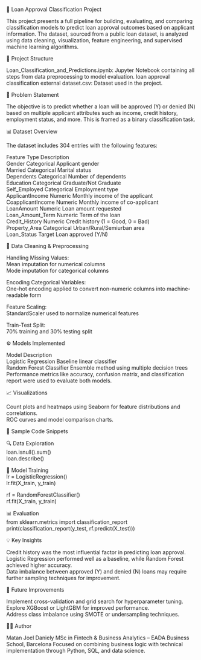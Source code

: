 🏦 Loan Approval Classification Project

This project presents a full pipeline for building, evaluating, and comparing classification models to predict loan approval outcomes based on applicant information. The dataset, sourced from a public loan dataset, is analyzed using data cleaning, visualization, feature engineering, and supervised machine learning algorithms.

📁 Project Structure

Loan_Classification_and_Predictions.ipynb: Jupyter Notebook containing all steps from data preprocessing to model evaluation.
loan approval classification external dataset.csv: Dataset used in the project.    

🧠 Problem Statement

The objective is to predict whether a loan will be approved (Y) or denied (N) based on multiple applicant attributes such as income, credit history, employment status, and more. This is framed as a binary classification task.

📊 Dataset Overview

The dataset includes 304 entries with the following features:

Feature	Type	Description    
Gender	Categorical	Applicant gender    
Married	Categorical	Marital status    
Dependents	Categorical	Number of dependents    
Education	Categorical	Graduate/Not Graduate    
Self_Employed	Categorical	Employment type    
ApplicantIncome	Numeric	Monthly income of the applicant    
CoapplicantIncome	Numeric	Monthly income of co-applicant    
LoanAmount	Numeric	Loan amount requested    
Loan_Amount_Term	Numeric	Term of the loan    
Credit_History	Numeric	Credit history (1 = Good, 0 = Bad)    
Property_Area	Categorical	Urban/Rural/Semiurban area    
Loan_Status	Target	Loan approved (Y/N)    

🧹 Data Cleaning & Preprocessing    
    
Handling Missing Values:    
Mean imputation for numerical columns    
Mode imputation for categorical columns   
    
Encoding Categorical Variables:    
One-hot encoding applied to convert non-numeric columns into machine-readable form    
    
Feature Scaling:    
StandardScaler used to normalize numerical features    
    
Train-Test Split:    
70% training and 30% testing split    
    
⚙️ Models Implemented    
    
Model	Description    
Logistic Regression	Baseline linear classifier    
Random Forest Classifier	Ensemble method using multiple decision trees    
Performance metrics like accuracy, confusion matrix, and classification report were used to evaluate both models.    
    
📈 Visualizations    
    
Count plots and heatmaps using Seaborn for feature distributions and correlations.    
ROC curves and model comparison charts.    
    
🧪 Sample Code Snippets    
    
🔍 Data Exploration    
loan.isnull().sum()    
loan.describe()    
    
🚀 Model Training    
lr = LogisticRegression()    
lr.fit(X_train, y_train)    
    
rf = RandomForestClassifier()    
rf.fit(X_train, y_train)    

📊 Evaluation    
from sklearn.metrics import classification_report    
print(classification_report(y_test, rf.predict(X_test)))    
    
💡 Key Insights    
    
Credit history was the most influential factor in predicting loan approval.    
Logistic Regression performed well as a baseline, while Random Forest achieved higher accuracy.    
Data imbalance between approved (Y) and denied (N) loans may require further sampling techniques for improvement.    
    
📌 Future Improvements    
    
Implement cross-validation and grid search for hyperparameter tuning.    
Explore XGBoost or LightGBM for improved performance.    
Address class imbalance using SMOTE or undersampling techniques.    
    
🧑‍💻 Author    

Matan Joel Daniely
MSc in Fintech & Business Analytics – EADA Business School, Barcelona
Focused on combining business logic with technical implementation through Python, SQL, and data science.
